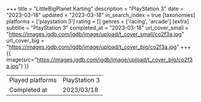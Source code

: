 +++
title = "LittleBigPlanet Karting"
description = "PlayStation 3"
date = "2023-03-18"
updated = "2023-03-18"
in_search_index = true
[taxonomies]
platforms = ['playstation 3']
rating = []
genres = ['racing', 'arcade']
[extra]
subtitle = "PlayStation 3"
completed_at = "2023-03-18"
url_cover_small = "https://images.igdb.com/igdb/image/upload/t_cover_small/co2f3a.jpg"
url_cover_big = "https://images.igdb.com/igdb/image/upload/t_cover_big/co2f3a.jpg"
+++
{{ image(src="https://images.igdb.com/igdb/image/upload/t_cover_big/co2f3a.jpg") }}

|              |            |
| ------------ | ---------- |
| Played platforms    | PlayStation 3 |
| Completed at | 2023/03/18 |

